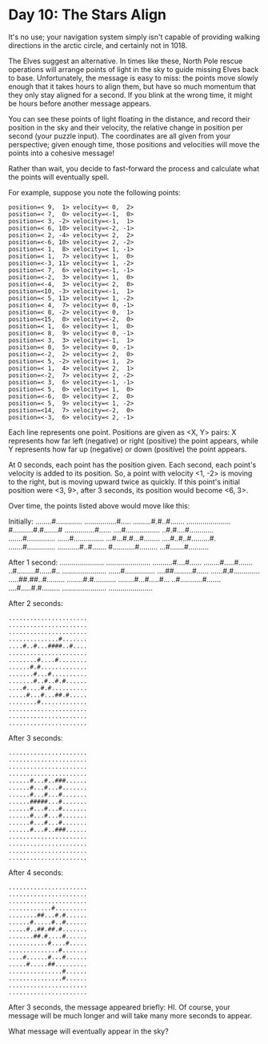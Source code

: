 # Day 10: The Stars Align

It's no use; your navigation system simply isn't capable of providing walking directions in the arctic circle, and certainly not in 1018.

The Elves suggest an alternative. In times like these, North Pole rescue operations will arrange points of light in the sky to guide missing Elves back to base. Unfortunately, the message is easy to miss: the points move slowly enough that it takes hours to align them, but have so much momentum that they only stay aligned for a second. If you blink at the wrong time, it might be hours before another message appears.

You can see these points of light floating in the distance, and record their position in the sky and their velocity, the relative change in position per second (your puzzle input). The coordinates are all given from your perspective; given enough time, those positions and velocities will move the points into a cohesive message!

Rather than wait, you decide to fast-forward the process and calculate what the points will eventually spell.

For example, suppose you note the following points:

    position=< 9,  1> velocity=< 0,  2>
    position=< 7,  0> velocity=<-1,  0>
    position=< 3, -2> velocity=<-1,  1>
    position=< 6, 10> velocity=<-2, -1>
    position=< 2, -4> velocity=< 2,  2>
    position=<-6, 10> velocity=< 2, -2>
    position=< 1,  8> velocity=< 1, -1>
    position=< 1,  7> velocity=< 1,  0>
    position=<-3, 11> velocity=< 1, -2>
    position=< 7,  6> velocity=<-1, -1>
    position=<-2,  3> velocity=< 1,  0>
    position=<-4,  3> velocity=< 2,  0>
    position=<10, -3> velocity=<-1,  1>
    position=< 5, 11> velocity=< 1, -2>
    position=< 4,  7> velocity=< 0, -1>
    position=< 8, -2> velocity=< 0,  1>
    position=<15,  0> velocity=<-2,  0>
    position=< 1,  6> velocity=< 1,  0>
    position=< 8,  9> velocity=< 0, -1>
    position=< 3,  3> velocity=<-1,  1>
    position=< 0,  5> velocity=< 0, -1>
    position=<-2,  2> velocity=< 2,  0>
    position=< 5, -2> velocity=< 1,  2>
    position=< 1,  4> velocity=< 2,  1>
    position=<-2,  7> velocity=< 2, -2>
    position=< 3,  6> velocity=<-1, -1>
    position=< 5,  0> velocity=< 1,  0>
    position=<-6,  0> velocity=< 2,  0>
    position=< 5,  9> velocity=< 1, -2>
    position=<14,  7> velocity=<-2,  0>
    position=<-3,  6> velocity=< 2, -1>

Each line represents one point. Positions are given as <X, Y> pairs: X represents how far left (negative) or right (positive) the point appears, while Y represents how far up (negative) or down (positive) the point appears.

At 0 seconds, each point has the position given. Each second, each point's velocity is added to its position. So, a point with velocity <1, -2> is moving to the right, but is moving upward twice as quickly. If this point's initial position were <3, 9>, after 3 seconds, its position would become <6, 3>.

Over time, the points listed above would move like this:

Initially:
........#.............
................#.....
.........#.#..#.......
......................
#..........#.#.......#
...............#......
....#.................
..#.#....#............
.......#..............
......#...............
...#...#.#...#........
....#..#..#.........#.
.......#..............
...........#..#.......
#...........#.........
...#.......#..........

After 1 second:
......................
......................
..........#....#......
........#.....#.......
..#.........#......#..
......................
......#...............
....##.........#......
......#.#.............
.....##.##..#.........
........#.#...........
........#...#.....#...
..#...........#.......
....#.....#.#.........
......................
......................

After 2 seconds:

    ......................
    ......................
    ......................
    ..............#.......
    ....#..#...####..#....
    ......................
    ........#....#........
    ......#.#.............
    .......#...#..........
    .......#..#..#.#......
    ....#....#.#..........
    .....#...#...##.#.....
    ........#.............
    ......................
    ......................
    ......................

After 3 seconds:

    ......................
    ......................
    ......................
    ......................
    ......#...#..###......
    ......#...#...#.......
    ......#...#...#.......
    ......#####...#.......
    ......#...#...#.......
    ......#...#...#.......
    ......#...#...#.......
    ......#...#..###......
    ......................
    ......................
    ......................
    ......................

After 4 seconds:

    ......................
    ......................
    ......................
    ............#.........
    ........##...#.#......
    ......#.....#..#......
    .....#..##.##.#.......
    .......##.#....#......
    ...........#....#.....
    ..............#.......
    ....#......#...#......
    .....#.....##.........
    ...............#......
    ...............#......
    ......................
    ......................

After 3 seconds, the message appeared briefly: HI. Of course, your message will be much longer and will take many more seconds to appear.

What message will eventually appear in the sky?
